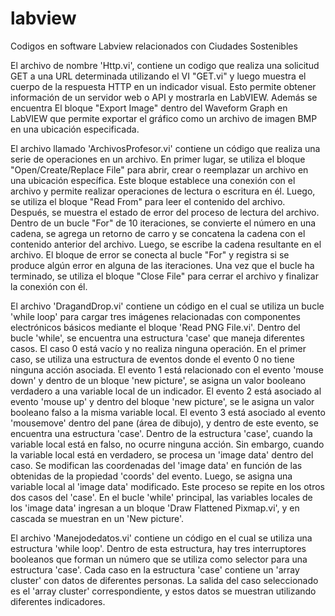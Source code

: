 # labview
Codigos en software Labview relacionados con Ciudades Sostenibles

El archivo de nombre 'Http.vi', contiene un codigo que realiza una solicitud GET a una URL determinada utilizando el VI "GET.vi" y luego muestra el cuerpo de la respuesta HTTP en un indicador visual. Esto permite obtener información de un servidor web o API y mostrarla en LabVIEW. Además se encuentra El bloque "Export Image" dentro del Waveform Graph en LabVIEW que permite exportar el gráfico como un archivo de imagen BMP en una ubicación especificada.  

El archivo llamado 'ArchivosProfesor.vi' contiene un código que realiza una serie de operaciones en un archivo. En primer lugar, se utiliza el bloque "Open/Create/Replace File" para abrir, crear o reemplazar un archivo en una ubicación específica. Este bloque establece una conexión con el archivo y permite realizar operaciones de lectura o escritura en él. Luego, se utiliza el bloque "Read From" para leer el contenido del archivo. Después, se muestra el estado de error del proceso de lectura del archivo. Dentro de un bucle "For" de 10 iteraciones, se convierte el número en una cadena, se agrega un retorno de carro y se concatena la cadena con el contenido anterior del archivo. Luego, se escribe la cadena resultante en el archivo. El bloque de error se conecta al bucle "For" y registra si se produce algún error en alguna de las iteraciones. Una vez que el bucle ha terminado, se utiliza el bloque "Close File" para cerrar el archivo y finalizar la conexión con él.

El archivo 'DragandDrop.vi' contiene un código en el cual se utiliza un bucle 'while loop' para cargar tres imágenes relacionadas con componentes electrónicos básicos mediante el bloque 'Read PNG File.vi'. Dentro del bucle 'while', se encuentra una estructura 'case' que maneja diferentes casos. El caso 0 está vacío y no realiza ninguna operación. En el primer caso, se utiliza una estructura de eventos donde el evento 0 no tiene ninguna acción asociada. El evento 1 está relacionado con el evento 'mouse down' y dentro de un bloque 'new picture', se asigna un valor booleano verdadero a una variable local de un indicador.
El evento 2 está asociado al evento 'mouse up' y dentro del bloque 'new picture', se le asigna un valor booleano falso a la misma variable local. El evento 3 está asociado al evento 'mousemove' dentro del pane (área de dibujo), y dentro de este evento, se encuentra una estructura 'case'.
Dentro de la estructura 'case', cuando la variable local está en falso, no ocurre ninguna acción. Sin embargo, cuando la variable local está en verdadero, se procesa un 'image data' dentro del caso. Se modifican las coordenadas del 'image data' en función de las obtenidas de la propiedad 'coords' del evento. Luego, se asigna una variable local al 'image data' modificado. Este proceso se repite en los otros dos casos del 'case'.
En el bucle 'while' principal, las variables locales de los 'image data' ingresan a un bloque 'Draw Flattened Pixmap.vi', y en cascada se muestran en un 'New picture'.

El archivo 'Manejodedatos.vi' contiene un código en el cual se utiliza una estructura 'while loop'. Dentro de esta estructura, hay tres interruptores booleanos que forman un número que se utiliza como selector para una estructura 'case'. Cada caso en la estructura 'case' contiene un 'array cluster' con datos de diferentes personas. La salida del caso seleccionado es el 'array cluster' correspondiente, y estos datos se muestran utilizando diferentes indicadores.


